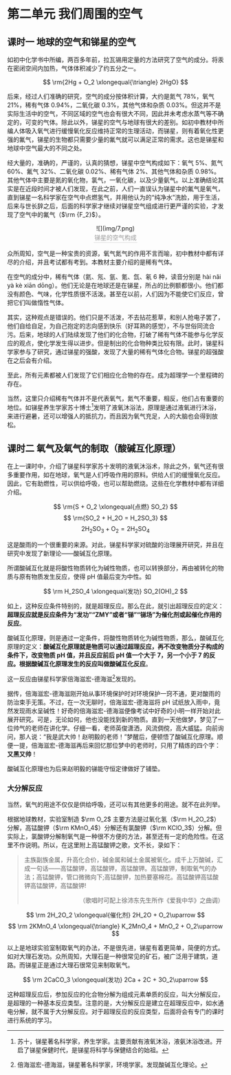 # 第二单元 我们周围的空气

## 课时一 地球的空气和锑星的空气

如初中化学书中所编，两百多年前，拉瓦锡用定量的方法研究了空气的成分。将汞在密闭空间内加热，气体体积减少了约五分之一。

$$
\rm{2Hg + O_2 \xlongequal{\triangle} 2HgO}
$$

后来，经过人们准确的研究，空气的成分按体积计算，大约是氮气 $78\%$，氧气 $21\%$，稀有气体 $0.94\%$，二氧化碳 $0.3\%$，其他气体和杂质 $0.03\%$。但这并不是实际生活中的空气，不同区域的空气也会有很大不同，因此并未考虑水蒸气等不确定的，可变的气体。除此以外，锑星的空气与地球有很大的差别。如初中教材中所编人体吸入氧气进行缓慢氧化反应维持正常的生理活动，而锑星，则有着氧化性更强的氟气，锑星的生物都只需要少量的氟气就可以满足正常的需求。这也是锑星和地球中空气最大的不同之处。

经大量的，准确的，严谨的，认真的猜想，锑星中空气构成如下：氧气 $5\%$、氮气 $60\%$、氟气 $32\%$、二氧化碳 $0.02\%$、稀有气体 $2\%$、其他气体和杂质 $0.98\%$。其他气体中主要是氮的氧化物，氯气，一氧化碳，以及少量氨气。以上准确结论其实是在近段时间才被人们发现，在此之前，人们一直误认为锑星中的氟气是氧气，直到锑星一名科学家在空气中点燃氢气，并用他认为的“纯净水”洗脸，用于生活，后来与世长辞之后，后面的科学家才继续对锑星空气组成进行更严谨的实验，才发现了空气中的氟气（$\rm {F_2}$）。

<center>
	![](img/7.png)
	<br>
    <div style="color:orange; border-bottom: 1px solid #d9d9d9;
    display: inline-block;
    color: #999;
    padding: 2px;">
      锑星的空气构成
  	</div>
</center>

众所周知，空气是一种宝贵的资源，氧气氮气的作用不言而喻，初中教材中都有详尽的介绍，并且考试都有考到。本教材主要介绍的是稀有气体。

在空气的成分中，稀有气体（氦、氖、氩、氪、氙、氡 6 种，读音分别是 hài nǎi yà kè xiān dōng）。他们无论是在地球还是在锑星，所占的比例额都很小。他们都没有颜色、气味，化学性质很不活泼。甚至在以前，人们因为不能使它们反应，曾把它们叫做惰性气体。

其实，这种观点是错误的。他们只是不活泼，不去拈花惹草，和别人抢电子罢了，他们自给自足，为自己抱定的志向感到快乐（好耳熟的感觉），不与世俗同流合污。后来，地球的人们陆续发现了他们的化合物，打破了稀有气体不能参与化学反应的观点，使化学发生得以进步。但是制出的化合物种类比较有限。此时，锑星科学家参与了研究，通过锑星的强酸，发现了大量的稀有气体化合物。锑星的超强酸在之后会有介绍。

至此，所有元素都被人们发现了它们相应化合物的存在。成为超理学一个里程碑的存在。

当然，这里只介绍稀有气体并不是代表氧气，氮气不重要，相反，他们占有重要的地位。如锑星养生学家苏十博士[^1]发明了液氧沐浴法，原理是通过液氧进行沐浴，来进行避暑，还可以增强人的抵抗力，而且因为氧气充足，人的大脑也会得到放松。

## 课时二 氧气及氧气的制取（酸碱互化原理）

在上一课时中，介绍了锑星科学家苏十发明的液氧沐浴术，除此之外，氧气还有很多重要作用，如在地球，氧气是人们呼吸作用的原料。供给人们的缓慢氧化反应。因此，它有助燃性，可以供给呼吸，也可以帮助燃烧。这些在化学教材中都有详细介绍。

$$
\rm{S + O_2 \xlongequal{点燃} SO_2}
$$
$$
\rm{SO_2 + H_2O = H_2SO_3}
$$
$$
\mathrm{2H_2SO_3 + O_2 = 2H_2SO_4}
$$

这是酸雨的一个很重要的来源。对此，锑星科学家对硫酸的治理展开研究，并且在研究中发现了新理论——酸碱互化原理。

所谓酸碱互化就是将酸性物质转化为碱性物质，也可以转换部分，再由被转化的物质与原有物质发生反应，使得 pH 值最后变为中性。如

$$
\rm H_2SO_4 \xlongequal{发功} SO_2(OH)_2
$$

如上，这种反应条件特别的，就是超理反应。那么在此，就引出超理反应的定义：**超理反应就是反应条件为“发功”“ZMY”或者“锑”“锑场”为催化剂或起催化作用的反应**。

酸碱互化原理，则是通过一定条件，将酸性物质转化为碱性物质，那么，酸碱互化原理的定义：**酸碱互化原理就是物质可以通过超理反应，再不改变物质分子构成的条件下，改变物质 pH 值，并且反应前后 pH 值一个大于 7，另一个小于 7 的反应。根据酸碱互化原理发生的反应叫做酸碱互化反应**。

这一反应由锑星科学家倍海滋宏-德海滋[^2]发现的。

据传，倍海滋宏-德海滋刚开始从事环境保护时对环境保护一窍不通，更对酸雨的防治束手无策。不过，在一次无聊时，倍海滋宏-德海滋将 pH 试纸放入雨中，竟然发现雨水呈碱性！好奇的倍海滋宏-德海滋便像考试中好奇的小明一样开始对此展开研究。可是，无论如何，他也没能找到新的物质。直到一天他做梦，梦见了一位帅气的老师在讲化学。仔细一看，老师英俊潇洒，风流倜傥，高大威猛。向前询问，那人说：“我是武大帅！赵明毅的老师！”梦醒后，便顿悟了酸碱互化原理。顺便一提，倍海滋宏-德海滋再后来回忆那位梦中的老师时，只用了精炼的四个字：**又黑又帅**！

酸碱互化原理也为后来赵明毅的锑能守恒定律做好了铺垫。

### 大分解反应

当然，氧气的用途不仅仅是供给呼吸，还可以有其他更多的用途。就不在此列举。

根据地球教材，实验室制造 $\rm O_2$ 主要方法是过氧化氢（$\rm H_2O_2$）分解，高锰酸钾（$\rm KMnO_4$）分解还有氯酸钾（$\rm KClO_3$）分解。但实际上，氯酸钾分解制氧气是一种很不方便的方法，甚至还有一定的危险性。在这里不作说明。所以，在这里附上高锰酸钾之歌，文不长，录如下：

>  主族副族金属，升高化合价，碱金属和碱土金属被氧化。成千上万酸碱，汇成一句话——高锰酸钾，高锰酸钾，高锰酸钾。高锰酸钾，制取氧气的办法；高锰酸钾，管口微微向下;高锰酸钾，加热要塞棉花。高锰酸钾高锰酸钾高锰酸钾，高锰酸钾!
> <p align="right">（歌唱时可配上徐沛东先生所作《爱我中华》之曲调）</p>

$$
\rm 2H_2O_2 \xlongequal{催化剂} 2H_2O + O_2\uparrow
$$
$$
\rm 2KMnO_4 \xlongequal{\triangle} K_2MnO_4 + MnO_2 + O_2\uparrow
$$

以上是地球实验室制取氧气的办法，不是很先进，锑星有着更简单，简便的方式。如对大理石发功。众所周知，大理石是一种很常见的矿石，被广泛用于建筑，道路。而锑星正是通过大理石很常见来制取氧气。

$$
\rm 2CaCO_3 \xlongequal{发功} 2Ca + 2C + 3O_2\uparrow
$$

这种超理反应后，参加反应的化合物分解为组成元素单质的反应，叫大分解反应，是超理的一种基本反应类型。注意的是，大分解反应是建立在超理反应中，如水通电分解，就不属于大分解反应。对于超理反应的反应类型，后面将会有专门的课时进行系统的学习。

[^1]: 苏十，锑星著名科学家，养生学家。主要贡献有液氧沐浴，液氨沐浴改进。开启了锑星保健时代，是锑星将科学与保健结合的始祖。
[^2]: 倍海滋宏-德海滋，锑星著名科学家，环境学家。发现酸碱互化理论。